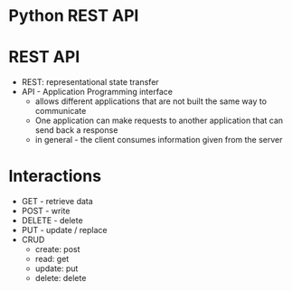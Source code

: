 # Python REST API

# REST API

- REST: representational state transfer
- API - Application Programming interface
  - allows different applications that are not built the same way to communicate
  - One application can make requests to another application that can send back a response
  - in general - the client consumes information given from the server

# Interactions

- GET - retrieve data
- POST - write
- DELETE - delete
- PUT - update / replace
- CRUD
  - create: post
  - read: get
  - update: put
  - delete: delete
